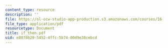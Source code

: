 ```yaml
---
content_type: resource
description: ''
file: https://ol-ocw-studio-app-production.s3.amazonaws.com/courses/16-01-unified-engineering-i-ii-iii-iv-fall-2005-spring-2006/e8078b2954524ffc5b7400d9e38cebcd_if_then.pdf
file_type: application/pdf
resourcetype: Document
title: if_then.pdf
uid: e8078b29-5452-4ffc-5b74-00d9e38cebcd
---
```

